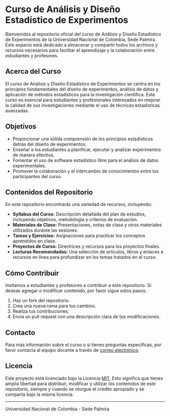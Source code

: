 # Curso de Análisis y Diseño Estadístico de Experimentos

Bienvenidos al repositorio oficial del curso de Análisis y Diseño Estadístico de Experimentos de la Universidad Nacional de Colombia, Sede Palmira. Este espacio está dedicado a almacenar y compartir todos los archivos y recursos necesarios para facilitar el aprendizaje y la colaboración entre estudiantes y profesores.

## Acerca del Curso

El curso de Análisis y Diseño Estadístico de Experimentos se centra en los principios fundamentales del diseño de experimentos, análisis de datos y aplicación de métodos estadísticos para la investigación científica. Este curso es esencial para estudiantes y profesionales interesados en mejorar la calidad de sus investigaciones mediante el uso de técnicas estadísticas avanzadas.

## Objetivos

- Proporcionar una sólida comprensión de los principios estadísticos detrás del diseño de experimentos.
- Enseñar a los estudiantes a planificar, ejecutar y analizar experimentos de manera efectiva.
- Fomentar el uso de software estadístico libre para el análisis de datos experimentales.
- Promover la colaboración y el intercambio de conocimientos entre los participantes del curso.

## Contenidos del Repositorio

En este repositorio encontrarás una variedad de recursos, incluyendo:

- **Syllabus del Curso:** Descripción detallada del plan de estudios, incluyendo objetivos, metodología y criterios de evaluación.
- **Materiales de Clase:** Presentaciones, notas de clase y otros materiales utilizados durante las sesiones.
- **Tareas y Ejercicios:** Asignaciones para practicar los conceptos aprendidos en clase.
- **Proyectos de Curso:** Directrices y recursos para los proyectos finales.
- **Lecturas Recomendadas:** Una selección de artículos, libros y enlaces a recursos en línea para profundizar en los temas tratados en el curso.

## Cómo Contribuir

Invitamos a estudiantes y profesores a contribuir a este repositorio. Si deseas agregar o modificar contenido, por favor sigue estos pasos:

1. Haz un fork del repositorio.
2. Crea una nueva rama para tus cambios.
3. Realiza tus contribuciones.
4. Envía un pull request con una descripción clara de tus modificaciones.

## Contacto

Para más información sobre el curso o si tienes preguntas específicas, por favor contacta al equipo docente a través de [correo electrónico](mailto:correo@unal.edu.co).

## Licencia

Este proyecto está licenciado bajo la Licencia [MIT](LICENSE). Esto significa que tienes amplia libertad para distribuir, modificar y utilizar los contenidos de este repositorio, siempre y cuando se otorgue el crédito apropiado y se comparta bajo la misma licencia.

---

Universidad Nacional de Colombia - Sede Palmira
